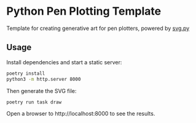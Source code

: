 # Python Pen Plotting Template

Template for creating generative art for pen plotters, powered by [svg.py](https://pypi.org/project/svg.py/)

## Usage

Install dependencies and start a static server:

```bash
poetry install
python3 -m http.server 8000
```

Then generate the SVG file:

```bash
poetry run task draw
```

Open a browser to http://localhost:8000 to see the results.
